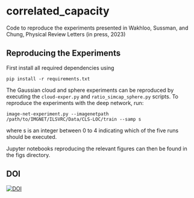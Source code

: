 # correlated_capacity
Code to reproduce the experiments presented in Wakhloo, Sussman, and Chung, Physical Review Letters (in press, 2023)



## Reproducing the Experiments 

First install all required dependencies using

```
pip install -r requirements.txt 
```

The Gaussian cloud and sphere experiments can be reproduced by executing the `cloud-exper.py` and `ratio_simcap_sphere.py` scripts. To reproduce the experiments with the deep network, run:

```
image-net-experiment.py --imagenetpath /path/to/IMGNET/ILSVRC/Data/CLS-LOC/train --samp s
``` 

where s is an integer between 0 to 4 indicating which of the five runs should be executed. 

Jupyter notebooks reproducing the relevant figures can then be found in the figs directory. 

## DOI 

[![DOI](https://zenodo.org/badge/595802352.svg)](https://zenodo.org/badge/latestdoi/595802352)
